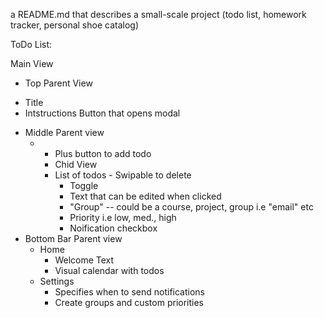 a README.md that describes a small-scale project (todo list, homework tracker, personal shoe catalog)

ToDo List:

Main View
- Top Parent View
 * Title
 * Intstructions Button that opens modal
- Middle Parent view
  * - Plus button to add todo
    - Chid View
    -  List of todos - Swipable to delete
        * Toggle
        * Text that can be edited when clicked
        * "Group" -- could be a course, project, group i.e "email" etc
        * Priority i.e low, med., high
        * Noification checkbox
- Bottom Bar Parent view
  * Home
    - Welcome Text
    - Visual calendar with todos
  * Settings
    - Specifies when to send notifications
    - Create groups and custom priorities
      
     
    
